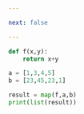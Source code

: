 ```yaml
---

next: false

---
```




<BlogInfo id="989" title="2.map函数传递一个函数两个序列" author="白日梦想猿" pv=0 read_times=0 pre_cost_time="0分5秒" category="高阶函数" tag_list="['高阶函数']" create_time="2020.05.25 13:26:44" update_time="2020.05.25 13:30:14" />

```python
def f(x,y):
    return x+y

a = [1,3,4,5]
b = [23,45,23,1]

result = map(f,a,b)
print(list(result))



```



<ActionBox />
